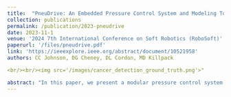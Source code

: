 ```yaml
---
title:  "PneuDrive: An Embedded Pressure Control System and Modeling Toolkit for Large-Scale Soft Robots"
collection: publications
permalink: /publication/2023-pneudrive
date: 2023-11-1
venue: '2024 7th International Conference on Soft Robotics (RoboSoft)'
paperurl: '/files/pneudrive.pdf'
link: 'https://ieeexplore.ieee.org/abstract/document/10521958'
authors: CC Johnson, DG Cheney, DL Cordon, MD Killpack

<br/><br/><img src='/images/cancer_detection_ground_truth.png'>"

abstract: "In this paper, we present a modular pressure control system called PneuDrive that can be used for large-scale, pneumatically-actuated soft robots. The design is particularly suited for situations which require distributed pressure control and high flow rates. Up to 4 embedded pressure control modules can be daisy-chained together as peripherals on a robust RS-485 bus, enabling closed-loop control of up to 16 valves with pressures ranging from 0-100 psig (0-689 kPa) over distances of more than 10 meters. The system is configured as a C++ ROS node by default. However, independent of ROS, we provide a Python interface with a scripting API for added flexibility. We demonstrate our implementation of PneuDrive through various trajectory tracking experiments for a three-joint, continuum soft robot with 12 different pressure inputs. Finally, we present a modeling toolkit with implementations of three dynamic actuation models, all suitable for real-time simulation and control. We demonstrate the use of this toolkit in customizing each model with real-world data and evaluating the performance of each model. The results serve as a reference guide for choosing between several actuation models in a principled manner."
---
```





